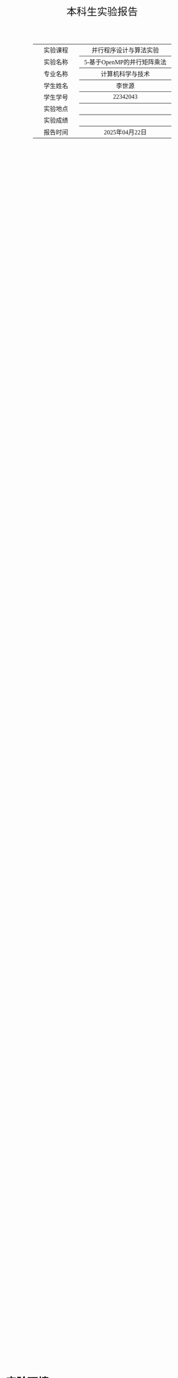 <div class="cover" style="page-break-after:always;font-family:方正公文仿宋;width:100%;height:100%;border:none;margin: 0 auto;text-align:center;">
    <div style="width:50%;margin: 0 auto;height:0;padding-bottom:10%;">
        </br>
        <img src="../sysu-name.png" alt="校名" style="width:100%;"/>
    </div>
    </br></br>
    <div style="width:40%;margin: 0 auto;height:0;padding-bottom:40%;">
        <img src="../sysu.png" alt="校徽" style="width:100%;"/>
    </div>
		</br></br></br>
    <span style="font-family:华文黑体Bold;text-align:center;font-size:20pt;margin: 10pt auto;line-height:30pt;">本科生实验报告</span>
    </br>
    </br>
    <table style="border:none;text-align:center;width:72%;font-family:仿宋;font-size:14px; margin: 0 auto;">
    <tbody style="font-family:方正公文仿宋;font-size:12pt;">
        <tr style="font-weight:normal;"> 
            <td style="width:20%;text-align:center;">实验课程</td>
            <td style="width:40%;font-weight:normal;border-bottom: 1px solid;text-align:center;font-family:华文仿宋">并行程序设计与算法实验</td>
      </tr>
        <tr style="font-weight:normal;"> 
            <td style="width:20%;text-align:center;">实验名称</td>
            <td style="width:40%;font-weight:normal;border-bottom: 1px solid;text-align:center;font-family:华文仿宋">5-基于OpenMP的并行矩阵乘法</td>
      </tr>
        <tr style="font-weight:normal;"> 
            <td style="width:20%;text-align:center;">专业名称</td>
            <td style="width:40%;font-weight:normal;border-bottom: 1px solid;text-align:center;font-family:华文仿宋">计算机科学与技术</td>
      </tr>
        <tr style="font-weight:normal;"> 
            <td style="width:20%;text-align:center;">学生姓名</td>
            <td style="width:40%;font-weight:normal;border-bottom: 1px solid;text-align:center;font-family:华文仿宋">李世源</td>
      </tr>
        <tr style="font-weight:normal;"> 
            <td style="width:20%;text-align:center;">学生学号</td>
            <td style="width:40%;font-weight:normal;border-bottom: 1px solid;text-align:center;font-family:华文仿宋">22342043</td>
      </tr>
        <tr style="font-weight:normal;"> 
            <td style="width:20%;text-align:center;">实验地点</td>
            <td style="width:40%;font-weight:normal;border-bottom: 1px solid;text-align:center;font-family:华文仿宋"></td>
      </tr>
        <tr style="font-weight:normal;"> 
            <td style="width:20%;text-align:center;">实验成绩</td>
            <td style="width:40%;font-weight:normal;border-bottom: 1px solid;text-align:center;font-family:华文仿宋"></td>
      </tr>
      <tr style="font-weight:normal;"> 
            <td style="width:20%;text-align:center;">报告时间</td>
            <td style="width:40%;font-weight:normal;border-bottom: 1px solid;text-align:center;font-family:华文仿宋">2025年04月22日</td>
      </tr>
    </tbody>              
    </table>
</div>


<!-- 注释语句：导出PDF时会在这里分页，使用 Typora Newsprint 主题放大 125% -->



# 实验环境

我的测试平台处理器是 Intel Xeon E7 处理器，单槽 16 核，Intel 给出的性能信息如下：

| Processor Group                                              | GFLOPS | APP     |
| ------------------------------------------------------------ | ------ | ------- |
| Intel® Xeon® Processor E7-4830 v3 (30M Cache, 2.10 GHz) E7-4830V3 | 403.2  | 0.12096 |

# 代码介绍

- `test1` 目录下为   实现。
- `test2` 目录下为   实现。

`Makefile` 中定义了开发、构建、测试，使用如下：

```shell
# 生成 LSP 配置文件，本实验不需要链接所以这个不太需要
make dev

# 只构建不测试
make build

# 运行全部测试
./build/test1  # 基于 OpenMP 的通用矩阵乘法
./build/test2  # 基于 Pthreads 的模拟 OpenMP 机制的通用矩阵乘法

# 清空已构建内容(build 目录)
make clean
```

使用 jupyter notebook 脚本 `draw.ipynb` 根据 `make test1` 和 `make test2`输出的结果 (`build/result.md`) 画图，直观展示测试结果随相关参数的变化情况。实验报告中的曲线图由该脚本生成。

# 1. OpenMP通用矩阵乘法

## 实验要求

使用 OpenMP 实现并行通用矩阵乘法，并通过实验分析不同进程数量、矩阵规模、调度机制时该实现的性能。

**输入**：$m,n,k$ 三个整数，每个整数的取值范围均为 $[128, 2048]$。

**问题描述**：随机生成 $m\times n$ 的矩阵 $A$ 及 $n\times k$ 的矩阵 $B$，并对这两个矩阵进行矩阵乘法运算，得到矩阵 $C$。

**输出**：$A,B,C$ 三个矩阵，及矩阵计算所消耗的时间 $t$。

**要求**：使用 OpenMP 多线程实现并行矩阵乘法，设置不同线程数量（1-16）、矩阵规模（128-2048）、调度模式（默认、静态、动态调度），通过实验分析程序的并行性能。

## 程序实现与性能分析

代码实现和串行实现几乎一样，但是在主要的计算循环前，加上了 OpenMP 指令：

```c
{
	// ......
  #pragma omp parallel for collapse(2) schedule(dynamic)
  for(int i = 0; i < m; i++) {
    for(int j = 0; j < n; j++) {
      for(int l = 0; l < k; l++) {
        C[i * n + j] += A[i * k + l] * B[l * k + j];
      }
    }
  }
	// ......
}
```

其中 `collapse(2)` 指令是展开 2 层嵌套的 for 循环。虽然总共是 3 层的 for 循环嵌套，但是我尝试使用 `collapse(3)` 则会产生数据竞争与冒险，出现死锁程序卡住的现象。

测试得到数据画图如下：

<div style="text-align: center;">
  <img src="/Users/minamoto/Desktop/parallel-programming/lab5/images/time-matrix_size.1.png" alt="time-matrix_size.1" style="zoom:30%;" />
  <img src="/Users/minamoto/Desktop/parallel-programming/lab5/images/time-num_threads.1.png" alt="time-num_threads.1" style="zoom:30%;" />
</div>

可以看到 16 线程并行计算的时间基本比单线程少了 10 倍的数量级，并行加速了 10 倍左右，符合预期的并行加速效果。

但是上述原始的矩阵乘法效率比较低，后来我还尝试调整循环顺序，代码修改为如下：

```c
{
	// ......
  #pragma omp parallel for collapse(2) schedule(dynamic)
  for(int i = 0; i < m; i++) {
    for(int l = 0; l < k; l++) {
      // 将 A[i][l] 存储在寄存器中，减少内存访问
      double a_il = A[i * k + l];
      for(int j = 0; j < n; j++) {
        C[i * n + j] += a_il * B[k * n + j];
      }
    }
  }
	// ......
}
```

但是这样测试得到的性能结果就会发现并行提升变得不再显著。如下所示：

<div style="text-align: center;">
  <img src="/Users/minamoto/Desktop/parallel-programming/lab5/images/time-matrix_size.2.png" alt="time-matrix_size.2" style="zoom:30%;" />
  <img src="/Users/minamoto/Desktop/parallel-programming/lab5/images/time-num_threads.2.png" alt="time-num_threads.2" style="zoom:30%;" />
</div>




# 2. 构造基于 Pthreads 的并行 for 循环分解、分配、执行机制

模仿 OpenMP 的 omp_parallel_for 构造基于 Pthreads 的并行 for 循环分解、分配及执行机制。

**问题描述**：生成一个包含 parallel_for 函数的动态链接库（.so）文件，该函数创建多个 Pthreads 线程，并行执行 parallel_for 函数的参数所指定的内容。

**函数参数**：parallel_for 函数的参数应当指明被并行循环的索引信息，循环中所需要执行的内容，并行构造等。以下为 parallel_for 函数的基础定义，实验实现应包括但不限于以下内容：

```c
parallel_for(int start, int end, int inc, void *(*functor)( int,void*), void *arg, int num_threads)
```

-	start, end, inc 分别为循环的开始、结束及索引自增量；
-	functor 为函数指针，定义了每次循环所执行的内容；
-	arg 为 functor 的参数指针，给出了 functor 执行所需的数据；
-	num_threads 为期望产生的线程数量。
-	选做：除上述内容外，还可以考虑调度方式等额外参数。

## 代码实现

在我的程序实现中，我设计了 2 种调度模式：
- 静态调度实现:
  - 计算总迭代次数
  - 将迭代次数平均分配给各线程(剩余迭代分配给前几个线程)
  - 为每个线程设置迭代范围( `start-end` )
- 动态调度实现:
  - 初始化互斥锁和共享变量 `next_iter`
  - 所有线程共享相同的循环范围
  - 线程通过互斥锁获取下一个迭代块
  - 执行完当前块后继续获取新块，直到迭代完成

按照上述设计，构建线程参数结构体 `thread_arg_t`：

```c
typedef struct {
  int start;          // 循环起始值
  int end;            // 循环结束值
  int inc;            // 循环增量
  void *(*functor)(int, void*); // 循环体函数指针
  void *arg;          // 传递给循环体函数的参数
  int chunk_size;     // 动态调度时的块大小
  int schedule_type;  // 调度方式(0:静态, 1:动态)
  pthread_mutex_t *mutex; // 动态调度使用的互斥锁
  int *next_iter;     // 动态调度使用的下一个迭代指针
} thread_arg_t;
```

对于静态调度，实现传递给 `pthread_create` 的工作函数 `thread_work_static`：

```c
static void* thread_work_static(void *arg) {
  thread_arg_t *t_arg = (thread_arg_t*)arg;
  
  // 简单地执行分配给该线程的迭代范围
  for (int i = t_arg->start; i < t_arg->end; i += t_arg->inc) {
    t_arg->functor(i, t_arg->arg);
  }
  
  return NULL;
}
```

对于动态调度，实现传递给 `pthread_create` 的工作函数 `thread_work_dynamic`：

```c
static void* thread_work_dynamic(void *arg) {
  thread_arg_t *t_arg = (thread_arg_t*)arg;
  int chunk = t_arg->chunk_size;
  int current_iter;
  
  while (1) {
    // 使用互斥锁保护共享变量next_iter
    pthread_mutex_lock(t_arg->mutex);
    current_iter = *(t_arg->next_iter);
    *(t_arg->next_iter) += chunk * t_arg->inc;
    pthread_mutex_unlock(t_arg->mutex);
    
    // 检查是否超出范围
    if (current_iter >= t_arg->end) break;
    
    // 执行当前迭代块
    int end_iter = current_iter + chunk * t_arg->inc;
    if (end_iter > t_arg->end) end_iter = t_arg->end;
    
    for (int i = current_iter; i < end_iter; i += t_arg->inc) {
      t_arg->functor(i, t_arg->arg);
    }
  }
  
  return NULL;
}
```

最后在主函数 `parallel_for` 中，：

```c
void parallel_for(
  int start, int end, int inc,
  void *(*functor)(int, void*), void *arg,
  int num_threads, int schedule_type, int chunk_size
) {
  // 绑定主线程到 CPU 0
  bind_thread_to_cpu(pthread_self(), 0);

  // 验证线程数
  // 这里我的机器最多支持 16 核，设置 MAX_NUM_THREADS = 16
  if (num_threads <= 0 || num_threads > MAX_NUM_THREADS) {
    num_threads = 1;
  }
  
  // 分配线程和参数数组
  pthread_t *threads = malloc(num_threads * sizeof(pthread_t));
  thread_arg_t *thread_args = malloc(num_threads * sizeof(thread_arg_t));
  
  if (schedule_type == 0) {  // 静态调度
    // 计算总迭代次数
    int total_iters = (end - start) / inc;
    if ((end - start) % inc != 0) total_iters++;
    
    // 计算每个线程的迭代次数
    int iters_per_thread = total_iters / num_threads;
    int remaining_iters = total_iters % num_threads;
    
    // 分配迭代范围给各线程
    int current_start = start;
    for (int i = num_threads - 1; i >= 0; i--) {
      int iters = iters_per_thread;
      if (i < remaining_iters) iters++;
      
      thread_args[i].start = current_start;
      thread_args[i].end = current_start + iters * inc;
      if (thread_args[i].end > end) thread_args[i].end = end;
      thread_args[i].inc = inc;
      thread_args[i].functor = functor;
      thread_args[i].arg = arg;
      
      current_start = thread_args[i].end;
      
      // 创建线程(主线程执行i=0的任务)
      if(i != 0) {
        pthread_create(&threads[i], NULL, thread_work_static, &thread_args[i]);  
        bind_thread_to_cpu(threads[i], i);
      } else {
        thread_work_static(&thread_args[i]);
      }
    }
  } else {  // 动态调度
    pthread_mutex_t mutex;
    pthread_mutex_init(&mutex, NULL);
    int next_iter = start;  // 共享变量
    
    for (int i = num_threads - 1; i >= 0; i--) {
      thread_args[i].start = start;
      thread_args[i].end = end;
      thread_args[i].inc = inc;
      thread_args[i].functor = functor;
      thread_args[i].arg = arg;
      thread_args[i].chunk_size = chunk_size;
      thread_args[i].schedule_type = schedule_type;
      thread_args[i].mutex = &mutex;
      thread_args[i].next_iter = &next_iter;
      
      // 创建线程(主线程执行i=0的任务)
      if(i != 0) {
        pthread_create(&threads[i], NULL, thread_work_dynamic, &thread_args[i]);
        bind_thread_to_cpu(threads[i], i);
      } else {
        thread_work_dynamic(&thread_args[i]);
      }
    }
  }
  
  // 等待所有线程完成
  for (int i = 1; i < num_threads; i++) {
    pthread_join(threads[i], NULL);
  }
  
  free(threads);
  free(thread_args);
}
```

## 测试分析

为了测试分析，我使用上一个实验 “OpenMP通用矩阵乘法”的代码，将其修改使其调用我实现的 `parallel_for` 函数。首先构建一个传递参数的结构体:

```cpp
typedef struct {
  double *A;
  double *B;
  double *C;
  int n;
  int k;
} GemmArg;
```

然后将原来的三重循环矩阵乘法代码的内部两层改为传递给 `parallel_for` 调用的函数：

```cpp
void* functor(int i, void *arg) {
  GemmArg *args = (GemmArg *)arg;
  double *A = args->A;
  double *B = args->B;
  double *C = args->C;
  int n = args->n;
  int k = args->k;

  for(int j = 0; j < n; j++) {
    for(int l = 0; l < k; l++) {
      C[i * n + j] += A[i * k + l] * B[l * k + j];
    }
  }

  return nullptr;
}
```

设置参数并调用 `parallel_for`：

```cpp
{
  // ......
  Timer *timer = new Timer();  // 开始计时
  
  GemmArg *arg = (GemmArg *)malloc(sizeof(GemmArg));
  arg->A = A;
  arg->B = B;
  arg->C = C;
  arg->n = n;
  arg->k = k;

  parallel_for(0, m, 1, functor, arg, num_threads);

  delete timer;  // 结束计时
  // ......
}
```

测试结果如下：

<div style="text-align: center;">
  <img src="/Users/minamoto/Desktop/parallel-programming/lab5/images/time-matrix_size.3.png" alt="time-matrix_size.3" style="zoom:30%;" />
  <img src="/Users/minamoto/Desktop/parallel-programming/lab5/images/time-num_threads.3.png" alt="time-num_threads.3" style="zoom:30%;" />
</div>

可以看到 16 线程并行计算的时间基本比单线程少了 10 倍的数量级，并行加速了 10 倍左右，符合预期的并行加速效果。

和先前 OpenMP 实现的程序作对比如下：

<div style="text-align: center;">
  <img src="/Users/minamoto/Desktop/parallel-programming/lab5/images/comparison.png" alt="comparison" style="zoom:30%;" />
</div>

可以看到 pthread 实现的模拟 OpenMP 和实际的 OpenMP 在矩阵乘法计算表现的性能已经非常接近。
